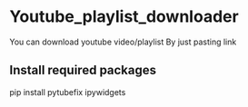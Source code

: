 # Youtube_playlist_downloader
You can download youtube video/playlist By just pasting link

## Install required packages
pip install pytubefix ipywidgets
